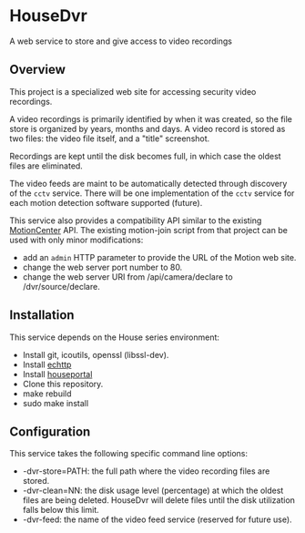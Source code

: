 # HouseDvr
A web service to store and give access to video recordings

## Overview
This project is a specialized web site for accessing security video recordings.

A video recordings is primarily identified by when it was created, so
the file store is organized by years, months and days. A video record
is stored as two files: the video file itself, and a "title" screenshot.

Recordings are kept until the disk becomes full, in which case the oldest
files are eliminated.

The video feeds are maint to be automatically detected through discovery of the `cctv` service. There will be one implementation of the `cctv` service for each motion detection software supported (future).

This service also provides a compatibility API similar to the existing [MotionCenter](https://github.com/pascal-fb-martin/motionCenter) API. The existing motion-join script from that project can be used with only minor modifications:
- add an `admin` HTTP parameter to provide the URL of the Motion web site.
- change the web server port number to 80.
- change the web server URI from /api/camera/declare to /dvr/source/declare.

## Installation

This service depends on the House series environment:
* Install git, icoutils, openssl (libssl-dev).
* Install [echttp](https://github.com/pascal-fb-martin/echttp)
* Install [houseportal](https://github.com/pascal-fb-martin/houseportal)
* Clone this repository.
* make rebuild
* sudo make install

## Configuration

This service takes the following specific command line options:

* -dvr-store=PATH: the full path where the video recording files are stored.
* -dvr-clean=NN: the disk usage level (percentage) at which the oldest files are being deleted. HouseDvr will delete files until the disk utilization falls below this limit.
* -dvr-feed: the name of the video feed service (reserved for future use).

